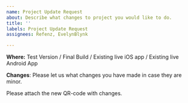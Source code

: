 ```yaml
---
name: Project Update Request
about: Describe what changes to project you would like to do.
title: ''
labels: Project Update Request
assignees: Refenz, EvelynBlynk

---
```


**Where:**
Test Version / Final Build / Existing live iOS app / Existing live Android App

**Changes**:
Please let us what changes you have made in case they are minor.

Please attach the new QR-code with changes.
